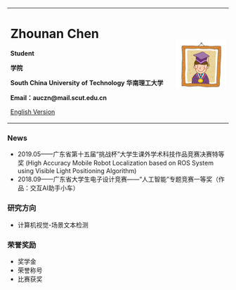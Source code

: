 <div>
<table border="0">
  <tr>
    <td width="75%">
      <h1>Zhounan Chen</h1>
      <p><b>Student</b></p>
      <p><b>学院</b></p>
      <p><b>South China University of Technology   华南理工大学</b></p>
      <p><b>Email：auczn@mail.scut.edu.cn</b></p>
      <p><a href="/index-en.html">English Version</a></p>
    </td>
    <td width="25%">
      <img src="/zhengjianzhao.jpg" width="100%">
    </td>
  </tr>
</table>
</div>

### News
- 2019.05——广东省第十五届“挑战杯”大学生课外学术科技作品竞赛决赛特等奖 (High Accuracy Mobile Robot Localization based on ROS System using Visible Light Positioning Algorithm)
- 2018.09——广东省大学生电子设计竞赛——“人工智能”专题竞赛一等奖（作品：交互AI助手小车）

### 研究方向
- 计算机视觉-场景文本检测

### 荣誉奖励
- 奖学金
- 荣誉称号
- 比赛获奖

